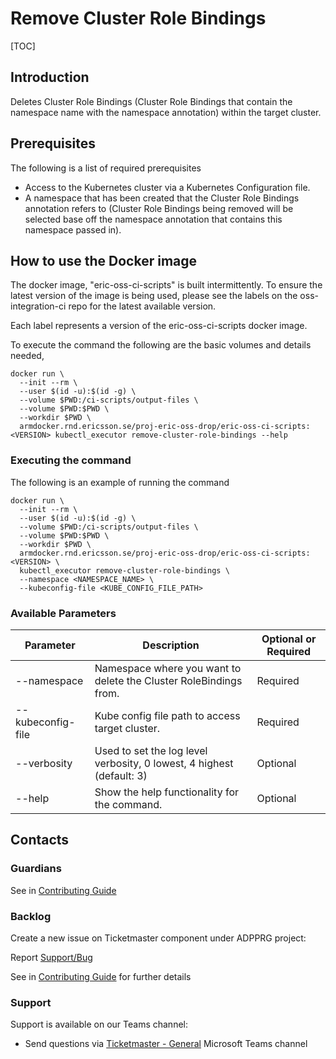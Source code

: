 # Remove Cluster Role Bindings

[TOC]

## Introduction
Deletes Cluster Role Bindings (Cluster Role Bindings that contain the namespace name with the namespace annotation) within the target cluster.

## Prerequisites
The following is a list of required prerequisites
- Access to the Kubernetes cluster via a Kubernetes Configuration file.
- A namespace that has been created that the Cluster Role Bindings annotation refers to (Cluster Role Bindings being removed will be selected base off the namespace annotation that contains this namespace passed in).

## How to use the Docker image
The docker image, "eric-oss-ci-scripts" is built intermittently.
To ensure the latest version of the image is being used, please see the labels on the oss-integration-ci
repo for the latest available version.

Each label represents a version of the eric-oss-ci-scripts docker image.

To execute the command the following are the basic volumes and details needed,
```
docker run \
  --init --rm \
  --user $(id -u):$(id -g) \
  --volume $PWD:/ci-scripts/output-files \
  --volume $PWD:$PWD \
  --workdir $PWD \
  armdocker.rnd.ericsson.se/proj-eric-oss-drop/eric-oss-ci-scripts:<VERSION> kubectl_executor remove-cluster-role-bindings --help
```

### Executing the command
The following is an example of running the command
```
docker run \
  --init --rm \
  --user $(id -u):$(id -g) \
  --volume $PWD:/ci-scripts/output-files \
  --volume $PWD:$PWD \
  --workdir $PWD \
  armdocker.rnd.ericsson.se/proj-eric-oss-drop/eric-oss-ci-scripts:<VERSION> \
  kubectl_executor remove-cluster-role-bindings \
  --namespace <NAMESPACE_NAME> \
  --kubeconfig-file <KUBE_CONFIG_FILE_PATH>
```

### Available Parameters
| Parameter          | Description                                                            | Optional or Required |
|--------------------|------------------------------------------------------------------------|----------------------|
| --namespace        | Namespace where you want to delete the Cluster RoleBindings from.      | Required             |
| --kubeconfig-file  | Kube config file path to access target cluster.                        | Required             |
| --verbosity        | Used to set the log level verbosity, 0 lowest, 4 highest  (default: 3) | Optional             |
| --help             | Show the help functionality for the command.                           | Optional             |

## Contacts

### Guardians

See in [Contributing Guide](../../../Contribution_Guide.md)

### Backlog

Create a new issue on Ticketmaster component under ADPPRG project:

Report [Support/Bug](https://jira-oss.seli.wh.rnd.internal.ericsson.com/browse/IDUN-4091)

See in [Contributing Guide](../../../Contribution_Guide.md) for further details

### Support

Support is available on our Teams channel:

- Send questions via
  [Ticketmaster - General](https://teams.microsoft.com/l/channel/19%3a9f5ed758e3a6405daffee42e0284268b%40thread.skype/General?groupId=1483901a-b5c4-445a-b707-aa7a5d0c1b4c&tenantId=92e84ceb-fbfd-47ab-be52-080c6b87953f)
  Microsoft Teams channel